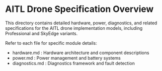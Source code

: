 # AITL Drone Specification Overview

This directory contains detailed hardware, power, diagnostics, and related specifications for the AITL drone implementation models, including Professional and SkyEdge variants.

Refer to each file for specific module details:
- hardware.md : Hardware architecture and component descriptions
- power.md : Power management and battery systems
- diagnostics.md : Diagnostics framework and fault detection
